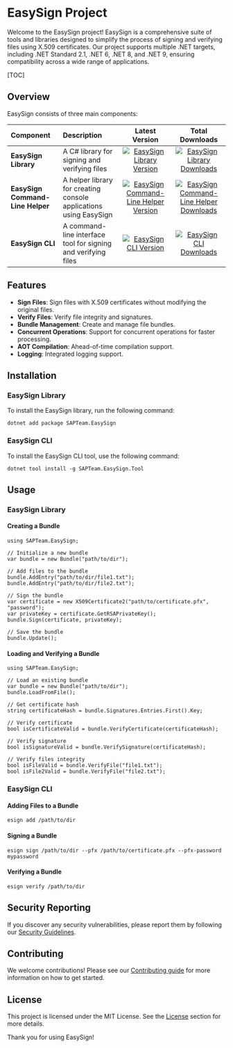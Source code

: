 # EasySign Project

Welcome to the EasySign project! EasySign is a comprehensive suite of tools and libraries designed to simplify the process of signing and verifying files using X.509 certificates. Our project supports multiple .NET targets, including .NET Standard 2.1, .NET 6, .NET 8, and .NET 9, ensuring compatibility across a wide range of applications.

[TOC]

## Overview

EasySign consists of three main components:

| Component | Description | Latest Version | Total Downloads |
| :-------- | :---------- | :------------: | :-------------: |
| **EasySign Library** | A C# library for signing and verifying files | [![EasySign Library Version](https://img.shields.io/nuget/v/SAPTeam.EasySign)](https://www.nuget.org/packages/SAPTeam.EasySign) | [![EasySign Library Downloads](https://img.shields.io/nuget/dt/SAPTeam.EasySign)](https://www.nuget.org/packages/SAPTeam.EasySign) |
| **EasySign Command-Line Helper** | A helper library for creating console applications using EasySign | [![EasySign Command-Line Helper Version](https://img.shields.io/nuget/v/SAPTeam.EasySign.CommandLine)](https://www.nuget.org/packages/SAPTeam.EasySign.CommandLine) | [![EasySign Command-Line Helper Downloads](https://img.shields.io/nuget/dt/SAPTeam.EasySign.CommandLine)](https://www.nuget.org/packages/SAPTeam.EasySign.CommandLine) |
| **EasySign CLI** | A command-line interface tool for signing and verifying files | [![EasySign CLI Version](https://img.shields.io/nuget/v/SAPTeam.EasySign.Tool)](https://www.nuget.org/packages/SAPTeam.EasySign.Tool) | [![EasySign CLI Downloads](https://img.shields.io/nuget/dt/SAPTeam.EasySign.Tool)](https://www.nuget.org/packages/SAPTeam.EasySign.Tool) |

## Features

- **Sign Files**: Sign files with X.509 certificates without modifying the original files.
- **Verify Files**: Verify file integrity and signatures.
- **Bundle Management**: Create and manage file bundles.
- **Concurrent Operations**: Support for concurrent operations for faster processing.
- **AOT Compilation**: Ahead-of-time compilation support.
- **Logging**: Integrated logging support.

## Installation

### EasySign Library

To install the EasySign library, run the following command:


```
dotnet add package SAPTeam.EasySign

```

### EasySign CLI

To install the EasySign CLI tool, use the following command:


```
dotnet tool install -g SAPTeam.EasySign.Tool

```

## Usage

### EasySign Library

#### Creating a Bundle


```
using SAPTeam.EasySign;

// Initialize a new bundle
var bundle = new Bundle("path/to/dir");

// Add files to the bundle
bundle.AddEntry("path/to/dir/file1.txt");
bundle.AddEntry("path/to/dir/file2.txt");

// Sign the bundle
var certificate = new X509Certificate2("path/to/certificate.pfx", "password");
var privateKey = certificate.GetRSAPrivateKey();
bundle.Sign(certificate, privateKey);

// Save the bundle
bundle.Update();

```

#### Loading and Verifying a Bundle


```
using SAPTeam.EasySign;

// Load an existing bundle
var bundle = new Bundle("path/to/dir");
bundle.LoadFromFile();

// Get certificate hash
string certificateHash = bundle.Signatures.Entries.First().Key;

// Verify certificate
bool isCertificateValid = bundle.VerifyCertificate(certificateHash);

// Verify signature
bool isSignatureValid = bundle.VerifySignature(certificateHash);

// Verify files integrity
bool isFileValid = bundle.VerifyFile("file1.txt");
bool isFile2Valid = bundle.VerifyFile("file2.txt");

```

### EasySign CLI

#### Adding Files to a Bundle


```
esign add /path/to/dir

```

#### Signing a Bundle


```
esign sign /path/to/dir --pfx /path/to/certificate.pfx --pfx-password mypassword

```

#### Verifying a Bundle


```
esign verify /path/to/dir

```

## Security Reporting

If you discover any security vulnerabilities, please report them by following our [Security Guidelines](SECURITY.md).

## Contributing

We welcome contributions! Please see our [Contributing guide](CONTRIBUTING.md) for more information on how to get started.

## License

This project is licensed under the MIT License. See the [License](LICENSE.md) section for more details.

Thank you for using EasySign!
